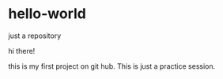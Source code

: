 # hello-world
just a repository

hi there!

this is my first project on git hub. This is just a practice session.
